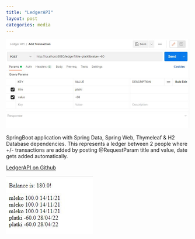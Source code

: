 ```yaml
---
title: "LedgerAPI"
layout: post
categories: media
---
```


![LedgerAPI usage](/assets/ledger.JPG)


SpringBoot application with Spring Data, Spring Web, Thymeleaf & H2 Database dependencies. This represents a ledger between 2 people where +/- transactions are added by posting @RequestParam title and value, date gets added automatically.

[LedgerAPI on Github](https://github.com/viktorbobinski/Ledger-API)

![LedgerAPI app](/assets/ledger-html.JPG)
